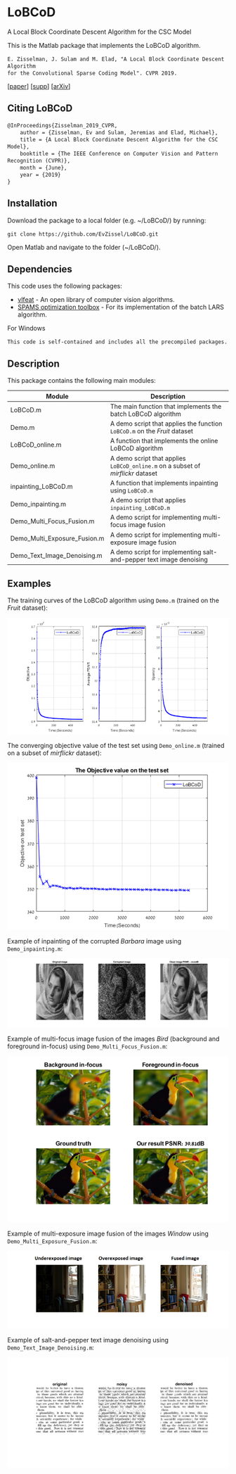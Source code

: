 # LoBCoD
A Local Block Coordinate Descent Algorithm for the CSC Model

This is the Matlab package that implements the LoBCoD algorithm.
```
E. Zisselman, J. Sulam and M. Elad, "A Local Block Coordinate Descent Algorithm
for the Convolutional Sparse Coding Model". CVPR 2019.
``` 
\[[paper](http://openaccess.thecvf.com/content_CVPR_2019/papers/Zisselman_A_Local_Block_Coordinate_Descent_Algorithm_for_the_CSC_Model_CVPR_2019_paper.pdf)\] \[[supp](http://openaccess.thecvf.com/content_CVPR_2019/supplemental/Zisselman_A_Local_Block_CVPR_2019_supplemental.pdf)\] \[[arXiv](https://arxiv.org/abs/1811.00312)\]

## Citing LoBCoD
```
@InProceedings{Zisselman_2019_CVPR,
    author = {Zisselman, Ev and Sulam, Jeremias and Elad, Michael},
    title = {A Local Block Coordinate Descent Algorithm for the CSC Model},
    booktitle = {The IEEE Conference on Computer Vision and Pattern Recognition (CVPR)},
    month = {June},
    year = {2019}
}
```

## Installation

Download the package to a local folder (e.g. ~/LoBCoD/) by running: 
```console
git clone https://github.com/EvZissel/LoBCoD.git
```

Open Matlab and navigate to the folder (~/LoBCoD/).

## Dependencies

This code uses the following packages: 
* [vlfeat](https://github.com/vlfeat/vlfeat) - An open library of computer vision algorithms.
* [SPAMS optimization toolbox](http://spams-devel.gforge.inria.fr/) - For its implementation of the batch LARS algorithm.

For Windows
```
This code is self-contained and includes all the precompiled packages.
```

## Description
This package contains the following main modules:

| Module                       | Description 
|------------------------------|---
| LoBCoD.m                     | The main function that implements the batch LoBCoD algorithm 
| Demo.m                       | A demo script that applies the function `LoBCoD.m` on the _Fruit_ dataset 
| LoBCoD_online.m              | A function that implements the online LoBCoD algorithm 
| Demo_online.m                | A demo script that applies `LoBCoD_online.m` on a subset of _mirflickr_ dataset 
| inpainting_LoBCoD.m          | A function that implements inpainting using `LoBCoD.m`
| Demo_inpainting.m            | A demo script that applies `inpainting_LoBCoD.m`  
| Demo_Multi_Focus_Fusion.m    | A demo script for implementing multi-focus image fusion 
| Demo_Multi_Exposure_Fusion.m | A demo script for implementing multi-exposure image fusion 
| Demo_Text_Image_Denoising.m  | A demo script for implementing salt-and-pepper text image denoising 

## Examples

The training curves of the LoBCoD algorithm using `Demo.m` (trained on the _Fruit_ dataset):
<p align="center">
  <img src="./figures/batch_training_set.png">
</p>

The converging objective value of the test set using `Demo_online.m` (trained on a subset of _mirflickr_ dataset): 
<p align="center">
  <img width="520" height="380" src="./figures/Online_test_set.png">
</p>

Example of inpainting of the corrupted _Barbara_ image using `Demo_inpainting.m`:
<p align="center">
  <img src="./figures/inpainting.png">
</p>

Example of multi-focus image fusion of the images _Bird_ (background and foreground in-focus) using `Demo_Multi_Focus_Fusion.m`:
<p align="center">
  <img src="./figures/bird.png">
</p>

Example of multi-exposure image fusion of the images _Window_ using `Demo_Multi_Exposure_Fusion.m`:
<p align="center">
  <img src="./figures/window.png">
</p>

Example of salt-and-pepper text image denoising using `Demo_Text_Image_Denoising.m`:
<p align="center">
  <img src="./figures/text_denoising.png">
</p>